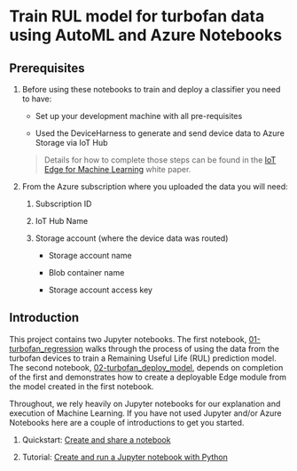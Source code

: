 # Train RUL model for turbofan data using AutoML and Azure Notebooks

## Prerequisites

1. Before using these notebooks to train and deploy a classifier you need to have:

   - Set up your development machine with all pre-requisites

   - Used the DeviceHarness to generate and send device data to Azure Storage via IoT Hub  

    > Details for how to complete those steps can be found in the [IoT  Edge for Machine Learning](aka.ms/IoTEdgeMLPaper) white paper.

1. From the Azure subscription where you uploaded the data you will need:

    1. Subscription ID

    1. IoT Hub Name

    1. Storage account (where the device data was routed)

        - Storage account name

        - Blob container name

        - Storage account access key

## Introduction

This project contains two Jupyter notebooks. The first notebook, [01-turbofan_regression](./01-turbofan_regression.ipynb) walks through the process of using the data from the turbofan devices to train a Remaining Useful Life (RUL) prediction model. The second notebook, [02-turbofan_deploy_model](./02-turbofan_deploy_model.ipynb), depends on completion of the first and demonstrates how to create a deployable Edge module from the model created in the first notebook.

Throughout, we rely heavily on Jupyter notebooks for our explanation and execution of Machine Learning. If you have not used Jupyter and/or Azure Notebooks here are a couple of introductions to get you started.

1. Quickstart:  [Create and share a notebook](https://docs.microsoft.com/en-us/azure/notebooks/quickstart-create-share-jupyter-notebook)

1. Tutorial: [Create and run a Jupyter notebook with Python](https://docs.microsoft.com/en-us/azure/notebooks/tutorial-create-run-jupyter-notebook)
